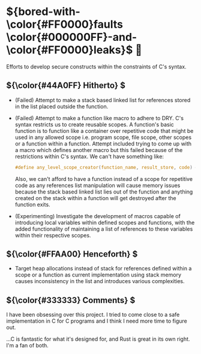# ${bored-with- \color{#FF0000}faults \color{#000000FF}-and- \color{#FF0000}leaks}$ 🧱

Efforts to develop secure constructs within the constraints of C's syntax.

## ${\color{#44A0FF} Hitherto} $

- (Failed) Attempt to make a stack based linked list for references stored in the list placed outside the function.
- (Failed) Attempt to make a function like macro to adhere to DRY. C's syntax restricts us to create reusable scopes. A function's basic function is to function like a container over repetitive code that might be used in any allowed scope i.e. program scope, file scope, other scopes or a function within a function. Attempt included trying to come up with a macro which defines another macro but this failed because of the restrictions within C's syntax. We can't have something like:

    ```C
    #define any_level_scope_creator(function_name, result_store, code) #define function_name(result_store) { code }
    ```

    Also, we can't afford to have a function instead of a scope for repetitive code as any references list manipulation will cause memory issues because the stack based linked list lies out of the function and anything created on the stack within a function will get destroyed after the function exits.
- (Experimenting) Investigate the development of macros capable of introducing local variables within defined scopes and functions, with the added functionality of maintaining a list of references to these variables within their respective scopes.

## ${\color{#FFAA00} Henceforth} $

- Target heap allocations instead of stack for references defined within a scope or a function as current implementation using stack memory causes inconsistency in the list and introduces various complexities.

## ${\color{#333333} Comments} $

I have been obsessing over this project. I tried to come close to a safe implementation in C for C programs and I think I need more time to figure out.

...C is fantastic for what it's designed for, and Rust is great in its own right. I'm a fan of both.

